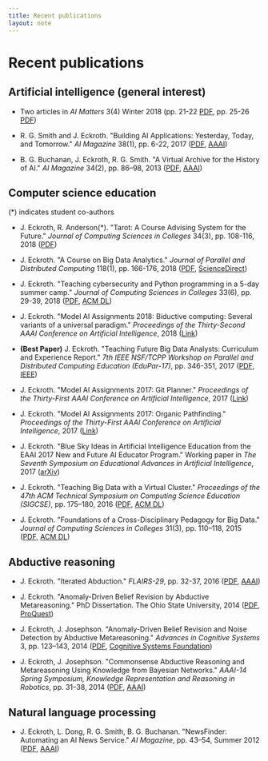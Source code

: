 ```yaml
---
title: Recent publications
layout: note
---
```


# Recent publications

## Artificial intelligence (general interest)

- Two articles in *AI Matters* 3(4) Winter 2018 (pp. 21-22 [PDF](https://sigai.acm.org/static/aimatters/3-4/AIMatters-3-4-06-Eckroth.pdf), pp. 25-26 [PDF](https://sigai.acm.org/static/aimatters/3-4/AIMatters-3-4-07-Eaton.pdf))

- R. G. Smith and J. Eckroth. "Building AI Applications: Yesterday, Today, and Tomorrow." *AI Magazine* 38(1), pp. 6-22, 2017 ([PDF](../downloads/smith-eckroth-2017.pdf), [AAAI](https://www.aaai.org/ojs/index.php/aimagazine/article/view/2709))

- B. G. Buchanan, J. Eckroth, R. G. Smith. "A Virtual Archive for the History of AI." *AI Magazine* 34(2), pp. 86–98, 2013 ([PDF](../downloads/buchanan-et-al-2013.pdf), [AAAI](http://www.aaai.org/ojs/index.php/aimagazine/article/view/2455))

## Computer science education

(\*) indicates student co-authors

- J. Eckroth, R. Anderson(\*). "Tarot: A Course Advising System for the Future." *Journal of Computing Sciences in Colleges* 34(3), pp. 108-116, 2018 ([PDF](../downloads/eckroth-anderson-ccsc-e-2018-tarot.pdf))

- J. Eckroth. "A Course on Big Data Analytics." *Journal of Parallel and Distributed Computing* 118(1), pp. 166-176, 2018 ([PDF](../downloads/eckroth2018course.pdf), [ScienceDirect](https://www.sciencedirect.com/science/article/pii/S0743731518300972))

- J. Eckroth. "Teaching cybersecurity and Python programming in a 5-day summer camp." *Journal of Computing Sciences in Colleges* 33(6), pp. 29-39, 2018 ([PDF](../downloads/eckroth-ccsc-ne-2018-cybersecurity-summer-camp.pdf), [ACM DL](https://dl.acm.org/citation.cfm?id=3205196))

- J. Eckroth. "Model AI Assignments 2018: Biductive computing: Several variants of a universal paradigm." *Proceedings of the Thirty-Second AAAI Conference on Artificial Intelligence*, 2018 ([Link](http://modelai.gettysburg.edu/2018/biductive/index.html))

- **(Best Paper)** J. Eckroth. "Teaching Future Big Data Analysts: Curriculum and Experience Report." *7th IEEE NSF/TCPP Workshop on Parallel and Distributed Computing Education (EduPar-17)*, pp. 346-351, 2017 ([PDF](../downloads/eckroth-edupar-17.pdf), [IEEE](http://ieeexplore.ieee.org/abstract/document/7965066/))

- J. Eckroth. "Model AI Assignments 2017: Git Planner." *Proceedings of the Thirty-First AAAI Conference on Artificial Intelligence*, 2017 ([Link](http://modelai.gettysburg.edu/2017/gitplanner/index.html))

- J. Eckroth. "Model AI Assignments 2017: Organic Pathfinding." *Proceedings of the Thirty-First AAAI Conference on Artificial Intelligence*, 2017 ([Link](http://modelai.gettysburg.edu/2017/pathfinding/index.html)) 

- J. Eckroth. "Blue Sky Ideas in Artificial Intelligence Education from the EAAI 2017 New and Future AI Educator Program." Working paper in *The Seventh Symposium on Educational Advances in Artificial Intelligence*, 2017 ([arXiv](https://arxiv.org/abs/1702.00137))

- J. Eckroth. "Teaching Big Data with a Virtual Cluster." *Proceedings of the 47th ACM Technical Symposium on Computing Science Education (SIGCSE)*, pp. 175–180, 2016 ([PDF](../downloads/eckroth-sigcse-2016.pdf), [ACM DL](http://dl.acm.org/citation.cfm?id=2844651))

- J. Eckroth. "Foundations of a Cross-Disciplinary Pedagogy for Big Data." *Journal of Computing Sciences in Colleges* 31(3), pp. 110–118, 2015 ([PDF](../downloads/eckroth-big-data-pedagogy-ccsc-eastern-2015-final.pdf), [ACM DL](http://dl.acm.org/citation.cfm?id=2835394))

## Abductive reasoning

- J. Eckroth. "Iterated Abduction." *FLAIRS-29*, pp. 32-37, 2016 ([PDF](../downloads/eckroth-iterated-abduction-flairs-29.pdf), [AAAI](http://www.aaai.org/ocs/index.php/FLAIRS/FLAIRS16/paper/viewPaper/12981))

- J. Eckroth. "Anomaly-Driven Belief Revision by Abductive Metareasoning." PhD Dissertation. The Ohio State University, 2014 ([PDF](../downloads/eckroth-thesis.pdf), [ProQuest](https://search.proquest.com/openview/5e105a45df5a70783aa14cf02e2e68cf/1?pq-origsite=gscholar&cbl=18750&diss=y))

- J. Eckroth, J. Josephson. "Anomaly-Driven Belief Revision and Noise Detection by Abductive Metareasoning." *Advances in Cognitive Systems* 3, pp. 123–143, 2014 ([PDF](http://cogsys.org/pdf/paper-9-3-24.pdf), [Cognitive Systems Foundation](http://www.cogsys.org/paper/paper-9-3-24))

- J. Eckroth, J. Josephson. "Commonsense Abductive Reasoning and Metareasoning Using Knowledge from Bayesian Networks." *AAAI-14 Spring Symposium, Knowledge Representation and Reasoning in Robotics*, pp. 31–38, 2014 ([PDF](../downloads/eckroth-aaai-2014-spring-symposium.pdf), [AAAI](http://www.aaai.org/ocs/index.php/SSS/SSS14/paper/viewPaper/7735))

## Natural language processing

- J. Eckroth, L. Dong, R. G. Smith, B. G. Buchanan. "NewsFinder: Automating an AI News Service." *AI Magazine*, pp. 43–54, Summer 2012 ([PDF](../downloads/eckroth-et-al-2012.pdf), [AAAI](http://aaai.org/ojs/index.php/aimagazine/article/view/2406))
